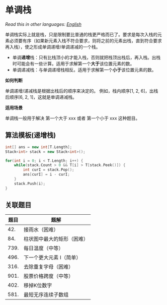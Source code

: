 # 单调栈

_Read this in other languages:_
[_English_](README.md)

单调栈实际上就是栈，只是限制要比普通的栈更严格而已了。要求是每次入栈的元素必须要有序（如果新元素入栈不符合要求，则将之前的元素出栈，直到符合要求再入栈），使之形成单调递增/单调递减的一个栈。

* 单调**递增**栈：只有比栈顶小的才能入栈，否则就把栈顶出栈后，再入栈。出栈时可能会有一些计算。适用于求解第一个**大于**该位置元素的数。
* 单调递减栈：与单调递增栈相反。适用于求解第一个**小于**该位置元素的数。

**如何判断**

单调递增/递减栈是根据出栈后的顺序来决定的。
例如，栈内顺序[1, 2, 6]，出栈后顺序[6, 2, 1]，这就是单调递减栈。

**适用场景**

单调栈一般用于解决 第一个大于 xxx 或者 第一个小于 xxx 这种题目。

## 算法模板(递增栈)
```c++
int[] ans = new int[T.Length];
Stack<int> stack = new Stack<int>();

for(int i = 0; i < T.Length; i++) {
    while(stack.Count > 0 && T[i] > T[stack.Peek()]) {
        int curI = stack.Pop();
        ans[curI] = i - curI;
    }
    stack.Push(i);
}
```


## 关联题目
| 题目 | 题解                       |
| ---- | -------------------------- |
| 42.  | 接雨水（困难）             |
| 84.  | 柱状图中最大的矩形（困难） |
| 739. | 每日温度（中等）           |
| 496. | 下一个更大元素 I（简单）   |
| 316. | 去除重复字母（困难）       |
| 901. | 股票价格跨度（中等）       |
| 402. | 移掉K位数字                |
| 581. | 最短无序连续子数组         |
